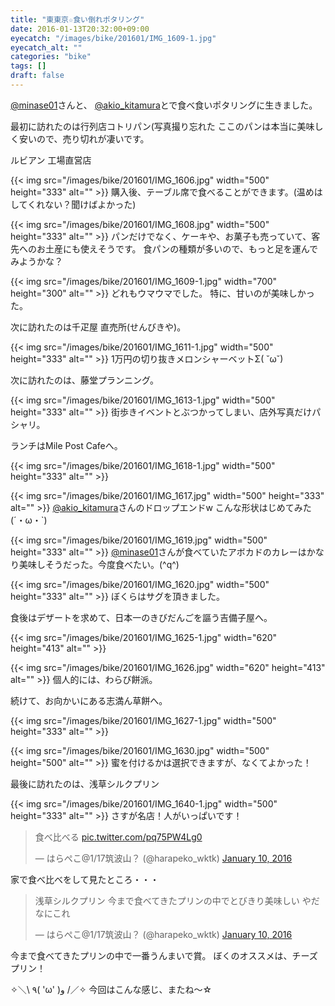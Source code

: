 ```yaml
---
title: "東東京☆食い倒れポタリング"
date: 2016-01-13T20:32:00+09:00
eyecatch: "/images/bike/201601/IMG_1609-1.jpg"
eyecatch_alt: ""
categories: "bike"
tags: []
draft: false
---
```


<a href="https://twitter.com/minase01" target="_blank">@minase01</a>さんと、
<a href="https://twitter.com/akio_kitamura" target="_blank">@akio_kitamura</a>とで食べ食いポタリングに生きました。

<amp-iframe src="https://www.google.com/maps/embed?pb=!1m18!1m12!1m3!1d12963.629434530261!2d139.7973152846972!3d35.67928303661646!2m3!1f0!2f0!3f0!3m2!1i1024!2i768!4f13.1!3m3!1m2!1s0x0000000000000000%3A0xcd5ce16250c7b8a8!2z44Kz44OI44Oq44OR44Oz!5e0!3m2!1sja!2sjp!4v1452682158033" width="400" height="300" sandbox="allow-scripts"></amp-iframe>
最初に訪れたのは行列店コトリパン(写真撮り忘れた
ここのパンは本当に美味しく安いので、売り切れが凄いです。

<amp-iframe src="https://www.google.com/maps/embed?pb=!1m18!1m12!1m3!1d12963.629434530261!2d139.7973152846972!3d35.67928303661646!2m3!1f0!2f0!3f0!3m2!1i1024!2i768!4f13.1!3m3!1m2!1s0x0000000000000000%3A0xc6c06c08a71baf92!2z44Or44OT44Ki44OzIOW3peWgtOebtOWWtuW6lw!5e0!3m2!1sja!2sjp!4v1452682485437" width="400" height="300" sandbox="allow-scripts"></amp-iframe>
ルビアン 工場直営店

{{< img src="/images/bike/201601/IMG_1606.jpg" width="500" height="333" alt="" >}}
購入後、テーブル席で食べることができます。(温めはしてくれない？聞けばよかった)

{{< img src="/images/bike/201601/IMG_1608.jpg" width="500" height="333" alt="" >}}
パンだけでなく、ケーキや、お菓子も売っていて、客先へのお土産にも使えそうです。
食パンの種類が多いので、もっと足を運んでみようかな？

{{< img src="/images/bike/201601/IMG_1609-1.jpg" width="700" height="300" alt="" >}}
どれもウマウマでした。
特に、甘いのが美味しかった。

<amp-iframe src="https://www.google.com/maps/embed?pb=!1m18!1m12!1m3!1d12963.629434530261!2d139.7973152846972!3d35.67928303661646!2m3!1f0!2f0!3f0!3m2!1i1024!2i768!4f13.1!3m3!1m2!1s0x0000000000000000%3A0xfc6cd72d35bd607c!2z5Lqs5qmL5Y2D55aL5bGL6KO96YCgIOebtOWjsuaJgA!5e0!3m2!1sja!2sjp!4v1452682764947" width="400" height="300" sandbox="allow-scripts"></amp-iframe>
次に訪れたのは千疋屋 直売所(せんびきや)。

{{< img src="/images/bike/201601/IMG_1611-1.jpg" width="500" height="333" alt="" >}}
1万円の切り抜きメロンシャーベットΣ( ˘ω˘)

<amp-iframe src="https://www.google.com/maps/embed?pb=!1m18!1m12!1m3!1d12963.629434530261!2d139.7973152846972!3d35.67928303661646!2m3!1f0!2f0!3f0!3m2!1i1024!2i768!4f13.1!3m3!1m2!1s0x0000000000000000%3A0x4a5682b604bfe421!2z6Jek5aCC44OW44Op44Oz44OL44Oz44Kw!5e0!3m2!1sja!2sjp!4v1452682886621" width="400" height="300" sandbox="allow-scripts"></amp-iframe>
次に訪れたのは、藤堂プランニング。

{{< img src="/images/bike/201601/IMG_1613-1.jpg" width="500" height="333" alt="" >}}
街歩きイベントとぶつかってしまい、店外写真だけパシャリ。

<amp-iframe src="https://www.google.com/maps/embed?pb=!1m18!1m12!1m3!1d12053.307895733637!2d139.79044953504837!3d35.681524988271455!2m3!1f0!2f0!3f0!3m2!1i1024!2i768!4f13.1!3m3!1m2!1s0x0000000000000000%3A0xf7849de250ffc240!2sMile+Post+Cafe!5e0!3m2!1sja!2sjp!4v1452683174943" width="400" height="300" sandbox="allow-scripts"></amp-iframe>
ランチはMile Post Cafeへ。

{{< img src="/images/bike/201601/IMG_1618-1.jpg" width="500" height="333" alt="" >}}

{{< img src="/images/bike/201601/IMG_1617.jpg" width="500" height="333" alt="" >}}
<a href="https://twitter.com/akio_kitamura" target="_blank">@akio_kitamura</a>さんのドロップエンドw
こんな形状はじめてみた(´・ω・`)

{{< img src="/images/bike/201601/IMG_1619.jpg" width="500" height="333" alt="" >}}
<a href="https://twitter.com/minase01" target="_blank">@minase01</a>さんが食べていたアボカドのカレーはかなり美味しそうだった。今度食べたい。(^q^)

{{< img src="/images/bike/201601/IMG_1620.jpg" width="500" height="333" alt="" >}}
ぼくらはサグを頂きました。

<amp-iframe src="https://www.google.com/maps/embed?pb=!1m18!1m12!1m3!1d6478.662360083828!2d139.80019314707866!3d35.718072820353676!2m3!1f0!2f0!3f0!3m2!1i1024!2i768!4f13.1!3m3!1m2!1s0x60188ee00c3f1b97%3A0x7b1a2db4c08e87d!2z5ZCJ5YKZ5a2Q5bGL!5e0!3m2!1sja!2sjp!4v1452683686202" width="400" height="300" sandbox="allow-scripts"></amp-iframe>
食後はデザートを求めて、日本一のきびだんごを謳う吉備子屋へ。

{{< img src="/images/bike/201601/IMG_1625-1.jpg" width="620" height="413" alt="" >}}

{{< img src="/images/bike/201601/IMG_1626.jpg" width="620" height="413" alt="" >}}
個人的には、わらび餅派。

<amp-iframe src="https://www.google.com/maps/embed?pb=!1m18!1m12!1m3!1d1688.3314497293816!2d139.81220599326372!3d35.72347484457834!2m3!1f0!2f0!3f0!3m2!1i1024!2i768!4f13.1!3m3!1m2!1s0x0000000000000000%3A0x2f0531836eb25709!2z5b-X5rqA44KT6I2J6aSF!5e0!3m2!1sja!2sjp!4v1452683858943" width="400" height="300" sandbox="allow-scripts"></amp-iframe>
続けて、お向かいにある志満ん草餅へ。

{{< img src="/images/bike/201601/IMG_1627-1.jpg" width="500" height="333" alt="" >}}

{{< img src="/images/bike/201601/IMG_1630.jpg" width="500" height="500" alt="" >}}
蜜を付けるかは選択できますが、なくてよかった！

<amp-iframe src="https://www.google.com/maps/embed?pb=!1m18!1m12!1m3!1d8401.969197313034!2d139.7956013359807!3d35.71632999486303!2m3!1f0!2f0!3f0!3m2!1i1024!2i768!4f13.1!3m3!1m2!1s0x0000000000000000%3A0x694519f4e428e873!2z5rWF6I2J44K344Or44Kv44OX44Oq44Oz!5e0!3m2!1sja!2sjp!4v1452684383815" width="400" height="300" sandbox="allow-scripts"></amp-iframe>
最後に訪れたのは、浅草シルクプリン

{{< img src="/images/bike/201601/IMG_1640-1.jpg" width="500" height="333" alt="" >}}
さすが名店！人がいっぱいです！

<blockquote class="twitter-tweet" data-partner="tweetdeck"><p lang="ja" dir="ltr">食べ比べる <a href="https://t.co/pq75PW4Lg0">pic.twitter.com/pq75PW4Lg0</a></p>&mdash; はらぺこ@1/17筑波山？ (@harapeko_wktk) <a href="https://twitter.com/harapeko_wktk/status/686099358350049281">January 10, 2016</a></blockquote>
家で食べ比べをして見たところ・・・

<blockquote class="twitter-tweet" data-partner="tweetdeck"><p lang="ja" dir="ltr">浅草シルクプリン&#10;今まで食べてきたプリンの中でとびきり美味しい&#10;やだなにこれ</p>&mdash; はらぺこ@1/17筑波山？ (@harapeko_wktk) <a href="https://twitter.com/harapeko_wktk/status/686100468058079232">January 10, 2016</a></blockquote>
今まで食べてきたプリンの中で一番うんまいで賞。
ぼくのオススメは、チーズプリン！

‎✧＼\ ٩( 'ω' )و /／✧ 今回はこんな感じ、またね〜☆
